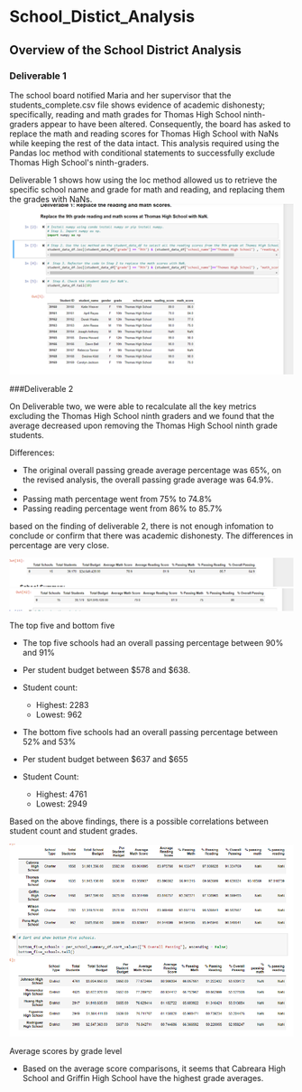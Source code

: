 # School_Distict_Analysis
## Overview of the School District Analysis
### Deliverable 1

The school board notified Maria and her supervisor that the students_complete.csv file shows evidence of academic dishonesty; specifically, reading and math grades for Thomas High School ninth-graders appear to have been altered. Consequently, the board has asked to replace the math and reading scores for Thomas High School with NaNs while keeping the rest of the data intact. This analysis required using the Pandas loc method with conditional statements to successfully exclude Thomas High School's ninth-graders. 

Deliverable 1 shows how using the loc method allowed us to retrieve the specific school name and grade for math and reading, and replacing them the grades with NaNs.  
![deliverable 1](https://github.com/lina2285/School_Distict_Analysis/blob/main/Deliverable%201.png)

###Deliverable 2

On Deliverable two, we were able to recalculate all the key metrics excluding the Thomas High School ninth graders and we found that the average decreased upon removing the Thomas High School ninth grade students.  

Differences:

* The original overall passing greade average percentage was 65%, on the revised analysis, the overall passing grade average was 64.9%. 
* 
* Passing math percentage went from 75% to 74.8%
* Passing reading percentage went from 86% to 85.7%

based on the finding of deliverable 2, there is not enough infomation to conclude or confirm that there was academic dishonesty.  The differences in percentage are very close. 

![PyCitySchools_without_tsh_ninth](https://github.com/lina2285/School_Distict_Analysis/blob/main/PyCitySchools_without_tsh_ninth.png)
![PyCitySchools_inclusive_of_all](https://github.com/lina2285/School_Distict_Analysis/blob/main/PyCitySchools_inclusive_of_all.png)

The top five and bottom five

* The top five schools had an overall passing percentage between 90% and 91% 
* Per student budget between $578 and $638. 
* Student count: 
    * Highest: 2283
    * Lowest: 962

* The bottom five schools had an overall passing percentage between 52% and 53%
* Per student budget between $637 and $655
* Student Count:
    * Highest: 4761
    * Lowest: 2949

Based on the above findings, there is a possible correlations between student count and student grades. 

![Top_bottom_five](https://github.com/lina2285/School_Distict_Analysis/blob/main/top_bottom_five.png)

Average scores by grade level
* Based on the average score comparisons, it seems that Cabreara High School and Griffin High School have the highest grade averages. 

